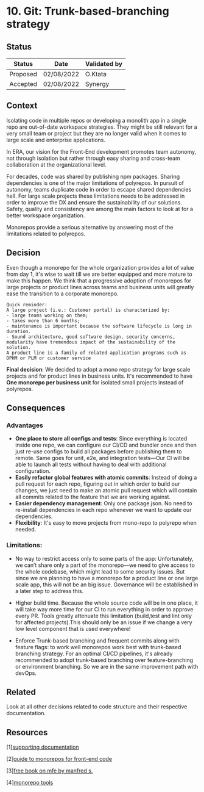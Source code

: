 # 10. Git: Trunk-based-branching strategy

## Status

| Status   | Date       | Validated by |
| -------- | ---------- | ------------ |
| Proposed | 02/08/2022 | O.Ktata      |
| Accepted | 02/08/2022 | Synergy      |

## Context

Isolating code in multiple repos or developing a monolith app in a single repo are out-of-date workspace strategies. They might be still relevant for a very small team or project but they are no longer valid when it comes to large scale and enterprise applications.

In ERA, our vision for the Front-End development promotes team autonomy, not through isolation but rather through easy sharing and cross-team collaboration at the organizational level.

For decades, code was shared by publishing npm packages. Sharing dependencies is one of the major limitations of polyrepos. In pursuit of autonomy, teams duplicate code in order to escape shared dependencies hell.
For large scale projects these limitations needs to be addressed in order to improve the DX and ensure the sustainability of our solutions. Safety, quality and consistency are among the main factors to look at for a better workspace organization.

Monorepos provide a serious alternative by answering most of the limitations related to polyrepos.

## Decision

Even though a monorepo for the whole organization provides a lot of value from day 1, it's wise to wait till we are better equipped and more mature to make this happen. We think that a progressive adoption of monorepos for large projects or product lines across teams and business units will greatly ease the transition to a corporate monorepo.

```
Quick reminder:
A large project (i.e.: Customer portal) is characterized by:
- large teams working on them;
- takes more than 6 months;
- maintenance is important because the software lifecycle is long in duration.
- Sound architecture, good software design, security concerns, modularity have tremendous impact of the sustainability of the solution.
A product line is a family of related application programs such as DPHM or PLM or customer service
```

**Final decision**: We decided to adopt a mono repo strategy for large scale projects and for product lines in business units. It's recommended to have **One monorepo per business unit** for isolated small projects instead of polyrepos.

## Consequences

### Advantages

- **One place to store all configs and tests**: Since everything is located inside one repo, we can configure our CI/CD and bundler once and then just re-use configs to build all packages before publishing them to remote. Same goes for unit, e2e, and integration tests—Our CI will be able to launch all tests without having to deal with additional configuration.
- **Easily refactor global features with atomic commits**: Instead of doing a pull request for each repo, figuring out in which order to build our changes, we just need to make an atomic pull request which will contain all commits related to the feature that we are working against.
- **Easier dependency management**: Only one package.json. No need to re-install dependencies in each repo whenever we want to update our dependencies.
- **Flexibility**: It's easy to move projects from mono-repo to polyrepo when needed.

### Limitations:

- No way to restrict access only to some parts of the app: Unfortunately, we can’t share only a part of the monorepo—we need to give access to the whole codebase, which might lead to some security issues. But since we are planning to have a monorepo for a product line or one large scale app, this will not be an big issue. Governance will be established in a later step to address this.

- Higher build time. Because the whole source code will be in one place, it will take way more time for our CI to run everything in order to approve every PR. Tools greatly attenuate this limitation (build,test and lint only for affected projects).This should only be an issue if we change a very low level component that is used everywhere!
- Enforce Trunk-based branching and frequent commits along with feature flags: to work well monorepos work best with trunk-based branching strategy. For an optimal CI/CD pipelines, it's already recommended to adopt trunk-based branching over feature-branching or environment branching. So we are in the same improvement path with devOps.

## Related

Look at all other decisions related to code structure and their respective documentation.

## Resources

[1][supporting documentation](../documentation/code%20structure-part-1-mono-repos-vs-poly-repo.md)

[2][guide to monorepos for front-end code](https://www.toptal.com/front-end/guide-to-monorepos)

[3][free book on mfe by manfred s.](https://www.angulararchitects.io/en/book/ )

[4][monorepo tools](https://monorepo.tools/)
